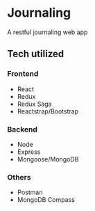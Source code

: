 # Journaling

A restful journaling web app

## Tech utilized

### Frontend

- React
- Redux
- Redux Saga
- Reactstrap/Bootstrap

### Backend

- Node
- Express
- Mongoose/MongoDB

### Others

- Postman
- MongoDB Compass
